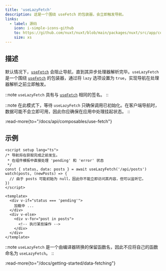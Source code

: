 ```yaml
---
title: 'useLazyFetch'
description: 这是一个围绕 useFetch 的包装器，会立即触发导航。
links:
  - label: 源码
    icon: i-simple-icons-github
    to: https://github.com/nuxt/nuxt/blob/main/packages/nuxt/src/app/composables/fetch.ts
    size: xs
---
```


## 描述

默认情况下，[`useFetch`](/docs/api/composables/use-fetch) 会阻止导航，直到其异步处理器解析完毕。`useLazyFetch` 是一个围绕 [`useFetch`](/docs/api/composables/use-fetch) 的包装器，通过将 `lazy` 选项设置为 `true`，实现导航在处理器解析之前立即触发。

::note
`useLazyFetch` 具有与 [`useFetch`](/docs/api/composables/use-fetch) 相同的签名。
::

::note
在此模式下，等待 `useLazyFetch` 只确保调用已初始化。在客户端导航时，数据可能不会立即可用，因此你应确保在应用中处理挂起状态。
::

:read-more{to="/docs/api/composables/use-fetch"}

## 示例

```vue [pages/index.vue]
<script setup lang="ts">
/* 导航将在获取完成之前发生。
 * 在组件模板中直接处理 'pending' 和 'error' 状态
 */
const { status, data: posts } = await useLazyFetch('/api/posts')
watch(posts, (newPosts) => {
  // 由于 posts 可能初始为 null，因此你不能立即访问其内容，但可以监听它。
})
</script>

<template>
  <div v-if="status === 'pending'">
    加载中 ...
  </div>
  <div v-else>
    <div v-for="post in posts">
      <!-- 执行某些操作 -->
    </div>
  </div>
</template>
```

::note
`useLazyFetch` 是一个由编译器转换的保留函数名，因此不应将自己的函数命名为 `useLazyFetch`。
::

:read-more{to="/docs/getting-started/data-fetching"}
